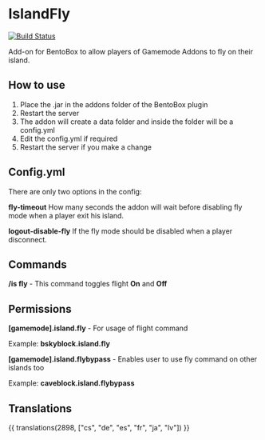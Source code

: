 # IslandFly
[![Build Status](https://ci.codemc.org/buildStatus/icon?job=BentoBoxWorld/IslandFly)](https://ci.codemc.org/job/BentoBoxWorld/job/IslandFly/)

Add-on for BentoBox to allow players of Gamemode Addons to fly on their island.

## How to use

1. Place the .jar in the addons folder of the BentoBox plugin
2. Restart the server
3. The addon will create a data folder and inside the folder will be a config.yml
4. Edit the config.yml if required
5. Restart the server if you make a change

## Config.yml

There are only two options in the config:

**fly-timeout**
How many seconds the addon will wait before disabling fly mode when a player exit his island.

**logout-disable-fly**
If the fly mode should be disabled when a player disconnect.

## Commands
**/is fly** - This command toggles flight **On** and **Off**

## Permissions
**[gamemode].island.fly** - For usage of flight command

Example:
    **bskyblock.island.fly**

**[gamemode].island.flybypass** - Enables user to use fly command on other islands too


Example:
**caveblock.island.flybypass**

## Translations

{{ translations(2898, ["cs", "de", "es", "fr", "ja", "lv"]) }}
